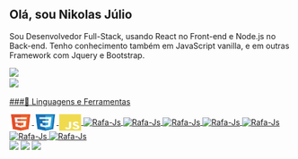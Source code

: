 ## Olá, sou Nikolas Júlio

Sou Desenvolvedor Full-Stack, usando React no Front-end e Node.js no Back-end. Tenho conhecimento também em JavaScript vanilla, e em outras Framework com Jquery e Bootstrap.

 <a href="https://github.com/TorchHollow">
  <img height="180em" src="https://github-readme-stats.vercel.app/api?username=TorchHollow&show_icons=true&theme=onedark&include_all_commits=true&count_private=true"/>
  <br>
  <img height="180em" src="https://github-readme-stats.vercel.app/api/top-langs/?username=TorchHollow&layout=compact&langs_count=7&theme=onedark"/>
</div>

###🤖 Linguagens e Ferramentas

<img align="center" alt="Rafa-HTML" height="30" width="40" src="https://raw.githubusercontent.com/devicons/devicon/master/icons/html5/html5-original.svg">
  <img align="center" alt="Rafa-CSS" height="30" width="40" src="https://raw.githubusercontent.com/devicons/devicon/master/icons/css3/css3-original.svg">
   <img align="center" alt="Rafa-Js" height="30" width="40" src="https://raw.githubusercontent.com/devicons/devicon/master/icons/javascript/javascript-plain.svg">
   <img align="center" alt="Rafa-Js" height="30" width="40" src="https://cdn.jsdelivr.net/gh/devicons/devicon/icons/jquery/jquery-plain-wordmark.svg">
   <img align="center" alt="Rafa-Js" height="30" width="40" src="https://cdn.jsdelivr.net/gh/devicons/devicon/icons/bootstrap/bootstrap-original.svg">
   <img align="center" alt="Rafa-Js" height="30" width="40" src="https://cdn.jsdelivr.net/gh/devicons/devicon/icons/react/react-original.svg">
   <img align="center" alt="Rafa-Js" height="30" width="40" src="https://cdn.jsdelivr.net/gh/devicons/devicon/icons/nodejs/nodejs-plain-wordmark.svg">
   <img align="center" alt="Rafa-Js" height="30" width="40" src="https://cdn.jsdelivr.net/gh/devicons/devicon/icons/firebase/firebase-plain.svg">
   <img align="center" alt="Rafa-Js" height="30" width="40" src="https://cdn.jsdelivr.net/gh/devicons/devicon/icons/redux/redux-original.svg">
   <img align="center" alt="Rafa-Js" height="30" width="40" src="https://cdn.jsdelivr.net/gh/devicons/devicon/icons/typescript/typescript-original.svg">
          

<br/>
   <div>
   <a href="https://www.linkedin.com/in/nikolas-j%C3%BAlio-garcia-de-jesus-764978218/" target="_blank"><img src="https://img.shields.io/badge/-LinkedIn-%230077B5?style=for-the-badge&logo=linkedin&logoColor=white" target="_blank"></a>
   <a href = "mailto:contatonikolasjulio@gmail.com"><img src="https://img.shields.io/badge/-Gmail-%23333?style=for-the-badge&logo=gmail&logoColor=white" target="_blank"></a>
   <a href="https://twitter.com/nik0lasJulio" target="_blank"><img src="https://img.shields.io/badge/Twitter-1DA1F2?style=for-the-badge&logo=twitter&logoColor=white" target="_blank"></a>
   </div>
   
          
